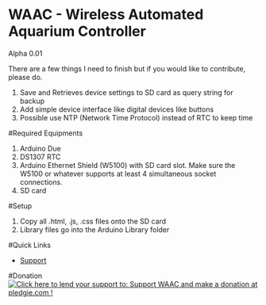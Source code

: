 # WAAC - Wireless Automated  Aquarium Controller
Alpha 0.01

There are a few things I need to finish but if you would like to contribute, please do.

1. Save and Retrieves device settings to SD card as query string for backup
2. Add simple device interface like digital devices like buttons
3. Possible use NTP (Network Time Protocol) instead of RTC to keep time

#Required Equipments
1. Arduino Due
2. DS1307 RTC
3. Arduino Ethernet Shield (W5100) with SD card slot. Make sure the W5100 or whatever supports at least 4 simultaneous socket connections.
4. SD card

#Setup
1. Copy all .html, .js, .css files onto the SD card
2. Library files go into the Arduino Library folder

#Quick Links
* <a href="http://aquatictechtank.net/viewforum.php?f=48">Support</a>

#Donation
<a href='https://pledgie.com/campaigns/32780'><img alt='Click here to lend your support to: Support WAAC and make a donation at pledgie.com !' src='https://pledgie.com/campaigns/32780.png?skin_name=chrome' border='0' ></a>
